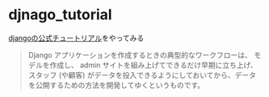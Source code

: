 # djnago_tutorial
[djangoの公式チュートリアル](https://docs.djangoproject.com/ja/4.0/intro/)をやってみる
>Django アプリケーションを作成するときの典型的なワークフローは、 モデルを作成し、 admin サイトを組み上げてできるだけ早期に立ち上げ、スタッフ (や顧客) がデータを投入できるようにしておいてから、データを公開するための方法を開発してゆくというものです。